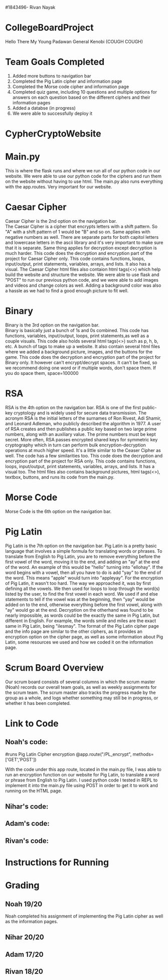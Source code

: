 #1843496- Rivan Nayak
# CollegeBoardProject
Hello There My Young Padawan 
General Kenobi (COUGH COUGH)

# Team Goals Completed
1) Added more buttons to navigation bar
2) Completed the Pig Latin cipher and information page
3) Completed the Morse code cipher and information page
4) Completed quiz game, including 10 questions and multiple options for answers on each question based on the different ciphers and their information pages
5) Added a databse (in progress)
6) We were able to successfully deploy it

# CypherCryptoWebsite
# Main.py
This is where the flask runs and where we run all of our python code in our website. We were able to use our python code for the ciphers and run them on the website without having to use html. The main.py also runs everything with the app.routes. Very important for our website.  

# Caesar Cipher
Caesar Cipher is the 2nd option on the navigation bar.
<br/>
The Caesar Cipher is a cipher that encrypts letters with a shift pattern. So "A" with a shift pattern of 1 would be "B" and so on. Same applies with negative numbers as well. There are separate parts for both capitol letters and lowercase letters in the ascii library and it's very important to make sure that it is separate. Same thing applies for decryption except decryption is much harder. This code does the decryption and encryption part of the project for Caesar Cipher only. This code contains functions, loops, input/output, print statements, variables, arrays, and lists. It also has a visual. The Caesar Cipher html files also contaion html tags(<>) which help build the website and structure the website. We were able to use flask and "POST" to run our previous python code, and we were able to add images and videos and change colors as well. Adding a background color was also a hassle as we had to find a good enough picture to fit well.  

# Binary
Binary is the 3rd option on the navigation bar.
<br/>
Binary is basically just a bunch of 1s and 0s combined. This code has functions, variables, input/output, loops, print statements,as well as a couple visuals. This code also holds several html tags(<>) such as p, h, b, etc. A bunch of tags to make up a website. It also contain several html files where we added a background picture, images, and the buttons for the game. This code does the decryption and encryption part of the project for Binary only. It however can't encrypt/decrypt spaces. It can't be fixed, so we recommend doing one word or if multiple words, don't space them. If you do space them, space=100000 

# RSA
RSA is the 4th option on the navigation bar. 
RSA is one of the first public-key cryptology and is widely used for secure data transmission. The acronym RSA is the initial letters of the surnames of Ron Rivest, Adi Shamir, and Leonard Adleman, who publicly described the algorithm in 1977. A user of RSA creates and then publishes a public key based on two large prime numbers, along with an auxiliary value. The prime numbers must be kept secret. More often, RSA passes encrypted shared keys for symmetric key cryptography which in turn can perform bulk encryption-decryption operations at much higher speed. It's a little similar to the Ceaser Cipher as well. The code has a few similarities too. This code does the decryption and encryption part of the project for RSA only. This code contains functions, loops, input/output, print statements, variables, arrays, and lists. It has a visual too. The html files also contains background pictures, html tags(<>), textbox, buttons, and runs its code from the main.py. 

# Morse Code
Morse Code is the 6th option on the navigation bar.

# Pig Latin
Pig Latin is the 7th option on the navigation bar. 
Pig Latin is a pretty basic language that involves a simple formula for translating words or phrases. To translate from English to Pig Latin, you are to remove everything before the first vowel of the word, moving it to the end, and adding an "ay" at the end of the word. An example of this would be "hello" turning into "ellohay". If the word begins with a vowel, then all you have to do is add "yay" to the end of the word. This means "apple" would turn into "appleyay". For the encryption of Pig Latin, it wasn't too hard. The way we approached it, was by first defining all the vowels. We then used for loops to loop through the word(s) listed by the user, to find the first vowel in each word. We used if and else statements to tell if the vowel was at the beginning, then "yay" would be added on to the end, otherwise everything before the first vowel, along with "ay" would go at the end. Decryption on the otherhand was found to be nearly impossible, as words could be the exactly the same in Pig Latin, but different in English. For example, the words smile and miles are the exact same in Pig Latin, being "ilesmay". The format of the Pig Latin cipher page and the info page are similar to the other ciphers, as it provides an encryption option on the cipher page, as well as some information about Pig Latin, some resources we used and how we coded it on the information page. 

# Scrum Board Overview
Our scrum board consists of several columns in which the scrum master (Noah) records our overall team goals, as well as weekly assignments for the scrum team. The scrum master also tracks the progress made by the group as a whole, and logs whether something may still be in progress, or whether it has been completed. 

# Link to Code
## Noah's code:

#runs Pig Latin Cipher encryption
@app.route("/PL_encrypt", methods=['GET','POST'])
    
With the code under this app route, located in the main.py file, I was able to run an encryption function on our website for Pig Latin, to translate a word or phrase from English to Pig Latin. I used python code I tested in REPL to implement it into the main.py file using POST in order to get it to work and running on the HTML page. 

## Nihar's code:


## Adam's code:


## Rivan's code:


# Instructions for Running


# Grading
## Noah 19/20
Noah completed his assignment of implementing the Pig Latin cipher as well as the information pages. 
## Nihar 20/20

## Adam 17/20

## Rivan 18/20
